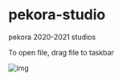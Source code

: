# pekora-studio
pekora 2020-2021 studios

To open file, drag file to taskbar

![img](https://tikolu.net/i/zshxo)
